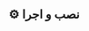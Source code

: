 ## ⚙️ نصب و اجرا

```cd /root && git clone https://github.com/Mehrdad11228/backup-data-mirzarobot.git . && bash bachkupdatamirza.sh

